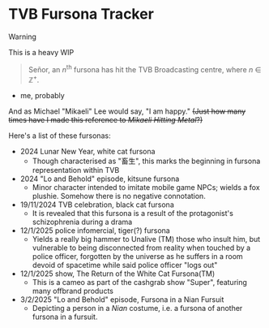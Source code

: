 # TVB Fursona Tracker

> [!WARNING]
> This is a heavy WIP

>Señor, an *n*<sup>th</sup> fursona has hit the TVB Broadcasting centre, where *n* ∈ ℤ<sup>+</sup>.
- me, probably

And as Michael "Mikaeli" Lee would say, "I am happy." ~~(Just how many times have I made this reference to *Mikaeli Hitting Metal*?)~~

Here's a list of these fursonas:
* 2024 Lunar New Year, white cat fursona
  * Though characterised as "畜生", this marks the beginning in fursona representation within TVB
* 2024 "Lo and Behold" episode, kitsune fursona
  * Minor character intended to imitate mobile game NPCs; wields a fox plushie. Somehow there is no negative connotation.
* 19/11/2024 TVB celebration, black cat fursona
  * It is revealed that this fursona is a result of the protagonist's schizophrenia during a drama
* 12/1/2025 police infomercial, tiger(?) fursona
  * Yields a really big hammer to Unalive (TM) those who insult him, but vulnerable to being disconnected from reality when touched by a police officer, forgotten by the universe as he suffers in a room devoid of spacetime while said police officer "logs out"
* 12/1/2025 show, The Return of the White Cat Fursona(TM)
  * This is a cameo as part of the cashgrab show "Super", featuring many offbrand products
* 3/2/2025 "Lo and Behold" episode, Fursona in a Nian Fursuit
  * Depicting a person in a *Nian* costume, i.e. a fursona of another fursona in a fursuit.
